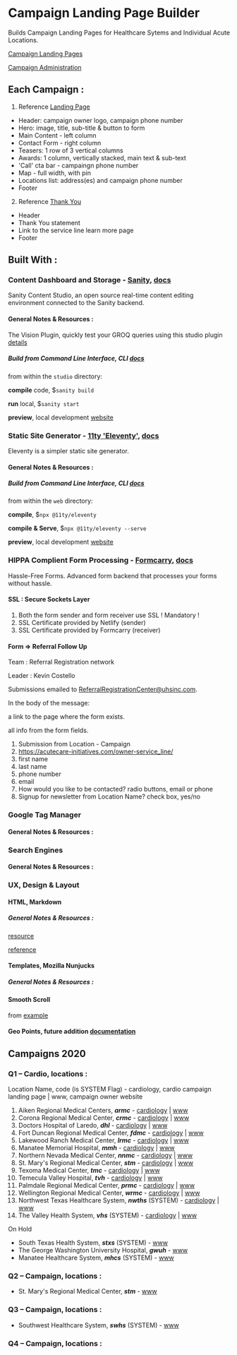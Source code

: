 # Campaign Landing Page Builder

Builds Campaign Landing Pages for Healthcare Sytems and Individual Acute Locations.

[Campaign Landing Pages](https://acutecare-initiatives.com/owner_code-service_line_code "add /<owner code> - <service line code>")

[Campaign Administration](https://studio.acutecare-initiatives.com/ "Sanity Studio")

## Each Campaign :

1. Reference [Landing Page](https://https://acutecare-initiatives.com/owner-service_line/)

  * Header: campaign owner logo, campaign phone number
  * Hero: image, title, sub-title & button to form
  * Main Content - left column
  * Contact Form - right column
  * Teasers: 1 row of 3 vertical columns
  * Awards: 1 column, vertically stacked, main text & sub-text
  * 'Call' cta bar - campaingn phone number
  * Map - full width, with pin
  * Locations list: address(es) and campaign phone number
  * Footer

2. Reference [Thank You](https://acutecare-initiatives.com/owner-service_line/thank-you/)

  * Header
  * Thank You statement
  * Link to the service line learn more page
  * Footer

## Built With :

### Content Dashboard and Storage - [Sanity](https://www.sanity.io), [docs](https://www.sanity.io/docs)

Sanity Content Studio, an open source real-time content editing environment connected to the Sanity backend.

#### General Notes & Resources :

The Vision Plugin, quickly test your GROQ queries using this studio plugin [details](https://www.sanity.io/docs/the-vision-plugin "Vision Sanity Plugin")

##### Build from Command Line Interface, CLI [docs](https://www.sanity.io/docs/cli)

from within the `studio` directory:

**compile** code, $`sanity build`

**run** local, $`sanity start`

**preview**, local development [website](http://localhost:3333 "development Sanity Studio")

### Static Site Generator - [11ty 'Eleventy'](https://www.11ty.dev/), [docs](https://www.11ty.dev/docs/)

Eleventy is a simpler static site generator.

#### General Notes & Resources :

##### Build from Command Line Interface, CLI [docs](https://www.11ty.dev/docs/usage/)

from within the `web` directory:

**compile**, $`npx @11ty/eleventy`

**compile & Serve**, $`npx @11ty/eleventy --serve`

**preview**, local development [website](http://localhost:8080/armc-cardio "development website")

### HIPPA Complient Form Processing - [Formcarry](https://formcarry.com), [docs](https://www.formcarry.com/documentation/getting-started)

Hassle-Free Forms. Advanced form backend that processes your forms without hassle.

#### SSL : Secure Sockets Layer

1. Both the form sender and form receiver use SSL ! Mandatory !
2. SSL Certificate provided by Netlify (sender)
3. SSL Certificate provided by Formcarry (receiver)

#### Form => Referral Follow Up

Team   : Referral Registration network

Leader : Kevin Costello

Submissions emailed to ReferralRegistrationCenter@uhsinc.com.

In the body of the message:

a link to the page where the form exists.

all info from the form fields.

1. Submission from Location - Campaign
2. https://acutecare-initiatives.com/owner-service_line/
3. first name
4. last name
5. phone number
6. email
7. How would you like to be contacted? radio buttons, email or phone
8. Signup for newsletter from Location Name? check box, yes/no 

### Google Tag Manager
#### General Notes & Resources :

### Search Engines 
#### General Notes & Resources :

### UX, Design & Layout
#### HTML, Markdown

##### General Notes & Resources :

[resource](https://guides.github.com/features/mastering-markdown/)

[reference](https://github.com/adam-p/markdown-here/wiki/Markdown-Cheatsheet)

#### Templates, Mozilla Nunjucks

##### General Notes & Resources :

#### Smooth Scroll

from [example](https://www.w3schools.com/howto/howto_css_smooth_scroll.asp)

#### Geo Points, future addition [documentation](https://www.sanity.io/docs/geopoint-type)

## Campaigns 2020

### Q1 – Cardio, locations :

   Location Name, code (is SYSTEM Flag) - cardiology, cardio campaign landing page | www, campaign owner website

1. Aiken Regional Medical Centers, **_armc_** - [cardiology](https://acutecare-initiatives.com/armc-cardio/) | [www](https://www.aikenregional.com/ "Aiken Regional Medical Centers, website")
2. Corona Regional Medical Center, **_crmc_** - [cardiology](https://acutecare-initiatives.com/crmc-cardio/) | [www](https://www.coronaregional.com/ "Corona Regional Medical Center, website")
3. Doctors Hospital of Laredo, **_dhl_** - [cardiology](https://acutecare-initiatives.com/dhl-cardio/) | [www](https://www.doctorshosplaredo.com/ "Doctors Hospital of Laredo, website")
4. Fort Duncan Regional Medical Center, **_fdmc_** - [cardiology](https://acutecare-initiatives.com/fdmc-cardio/) | [www](https://www.fortduncanmedicalcenter.com/ "Fort Duncan Regional Medical Center, website")
5. Lakewood Ranch Medical Center, **_lrmc_** - [cardiology](https://acutecare-initiatives.com/lrmc-cardio/) | [www](https://www.lakewoodranchmedicalcenter.com/ "Lakewood Ranch Medical Center, website")
6. Manatee Memorial Hospital, **_mmh_** - [cardiology](https://acutecare-initiatives.com/mmh-cardio/) | [www](https://www.manateememorial.com/ "Manatee Memorial Hospital, website")
7. Northern Nevada Medical Center, **_nnmc_** - [cardiology](https://acutecare-initiatives.com/nnmc-cardio/) | [www](https://www.nnmc.com/ "Northern Nevada Medical Center, website")
8. St. Mary's Regional Medical Center, **_stm_** - [cardiology](https://acutecare-initiatives.com/stm-cardio) | [www](https://www.stmarysregional.com/ "St. Mary's Regional Medical Center, website")
9. Texoma Medical Center, **_tmc_** - [cardiology](https://acutecare-initiatives.com/tmc-cardio/) | [www](https://www.texomamedicalcenter.net/ "Texoma Medical Center, website")
10. Temecula Valley Hospital, **_tvh_** - [cardiology](https://acutecare-initiatives.com/tvh-cardio/) | [www](https://www.temeculavalleyhospital.com/ "Temecula Valley Hospital, website")
11. Palmdale Regional Medical Center, **_prmc_** - [cardiology](https://acutecare-initiatives.com/prmc-cardio/) | [www](https://www.palmdaleregional.com/ "Palmdale Regional Medical Center, website")
12. Wellington Regional Medical Center, **_wrmc_** - [cardiology](https://acutecare-initiatives.com/wrmc-cardio/) | [www](https://www.wellingtonregional.com/ "Wellington Regional Medical Center, website")
13. Northwest Texas Healthcare System, **_nwths_** (SYSTEM) - [cardiology](https://acutecare-initiatives.com/nwths-cardio/) | [www](https://www.nwths.com/ "Northwest Texas Healthcare System, website")
14. The Valley Health System, **_vhs_** (SYSTEM) - [cardiology](https://acutecare-initiatives.com/vhs-cardio/) | [www](https://www.valleyhealthsystemlv.com/ "The Valley Health System, website")

On Hold
* South Texas Health System, **_stxs_** (SYSTEM) - [www](https://www.southtexashealthsystem.com/ "South Texas Health System, website")
* The George Washington University Hospital, **_gwuh_** - [www](https://www.gwhospital.com/ "The George Washington University Hospital, website")
* Manatee Healthcare System, **_mhcs_** (SYSTEM) - [www](https://www.manateehealthcaresystem.com/ "Manatee Healthcare System, website")

### Q2 – Campaign, locations :
- St. Mary's Regional Medical Center, **_stm_** - [www](https://www.stmarysregional.com/ "St. Mary's Regional Medical Center, website")

### Q3 – Campaign, locations :
- Southwest Healthcare System, **_swhs_** (SYSTEM) - [www](https://www.swhealthcaresystem.com/ "Southwest Healthcare System, website")

### Q4 – Campaign, locations :